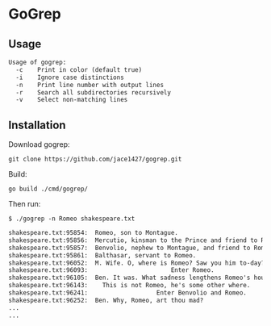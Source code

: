 # GoGrep

## Usage

```txt
Usage of gogrep:
  -c    Print in color (default true)
  -i    Ignore case distinctions
  -n    Print line number with output lines
  -r    Search all subdirectories recursively
  -v    Select non-matching lines
```

## Installation

Download gogrep:

`git clone https://github.com/jace1427/gogrep.git`

Build:

`go build ./cmd/gogrep/`

Then run:

`$ ./gogrep -n Romeo shakespeare.txt`

```txt
shakespeare.txt:95854:  Romeo, son to Montague.
shakespeare.txt:95856:  Mercutio, kinsman to the Prince and friend to Romeo.
shakespeare.txt:95857:  Benvolio, nephew to Montague, and friend to Romeo
shakespeare.txt:95861:  Balthasar, servant to Romeo.
shakespeare.txt:96052:  M. Wife. O, where is Romeo? Saw you him to-day?
shakespeare.txt:96093:                       Enter Romeo.
shakespeare.txt:96105:  Ben. It was. What sadness lengthens Romeo's hours?
shakespeare.txt:96143:    This is not Romeo, he's some other where.
shakespeare.txt:96241:                   Enter Benvolio and Romeo.
shakespeare.txt:96252:  Ben. Why, Romeo, art thou mad?
...
...
```

